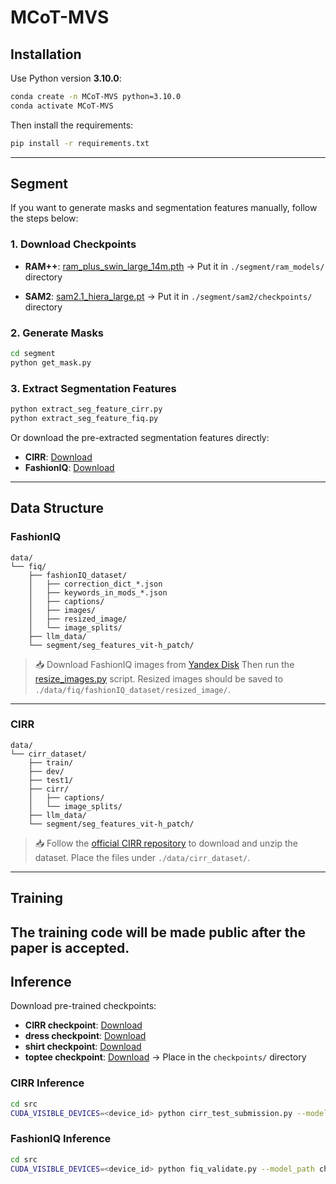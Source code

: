 # MCoT-MVS

## Installation

Use Python version **3.10.0**:

```bash
conda create -n MCoT-MVS python=3.10.0
conda activate MCoT-MVS
````

Then install the requirements:

```bash
pip install -r requirements.txt
```

---

## Segment

If you want to generate masks and segmentation features manually, follow the steps below:

### 1. Download Checkpoints

* **RAM++**: [ram\_plus\_swin\_large\_14m.pth](https://huggingface.co/xinyu1205/recognize-anything-plus-model/blob/main/ram_plus_swin_large_14m.pth)
  → Put it in `./segment/ram_models/` directory

* **SAM2**: [sam2.1\_hiera\_large.pt](https://dl.fbaipublicfiles.com/segment_anything_2/092824/sam2.1_hiera_large.pt)
  → Put it in `./segment/sam2/checkpoints/` directory

### 2. Generate Masks

```bash
cd segment
python get_mask.py
```

### 3. Extract Segmentation Features

```bash
python extract_seg_feature_cirr.py
python extract_seg_feature_fiq.py
```

Or download the pre-extracted segmentation features directly:

* **CIRR**: [Download](https://drive.google.com/file/d/1MV8ITivi-Ik-qehj5Ud3aw11pG-cIp9V/view?usp=drive_link)
* **FashionIQ**: [Download](https://drive.google.com/file/d/19eBDQEFDpzSEALGSnm6lgSY31MJiYsLz/view?usp=drive_link)


---

## Data Structure

### FashionIQ

```
data/
└── fiq/
    ├── fashionIQ_dataset/
    │   ├── correction_dict_*.json
    │   ├── keywords_in_mods_*.json
    │   ├── captions/
    │   ├── images/
    │   ├── resized_image/
    │   └── image_splits/
    ├── llm_data/
    └── segment/seg_features_vit-h_patch/
```

> 📥 Download FashionIQ images from [Yandex Disk](https://disk.yandex.com/d/Z2E54WCwvrQA3A)
> Then run the [resize\_images.py](https://github.com/XiaoxiaoGuo/fashion-iq/blob/master/start_kit/resize_images.py) script.
> Resized images should be saved to `./data/fiq/fashionIQ_dataset/resized_image/`.

---

### CIRR

```
data/
└── cirr_dataset/
    ├── train/
    ├── dev/
    ├── test1/
    ├── cirr/
    │   ├── captions/
    │   └── image_splits/
    ├── llm_data/
    └── segment/seg_features_vit-h_patch/
```

> 📥 Follow the [official CIRR repository](https://github.com/Cuberick-Orion/CIRR) to download and unzip the dataset.
> Place the files under `./data/cirr_dataset/`.

---

## Training

The training code will be made public after the paper is accepted. 
---

## Inference

Download pre-trained checkpoints:

* **CIRR checkpoint**: [Download](https://drive.google.com/file/d/1OJRFIk1TTwd4iRgNNcpBESrNMJuUVo2h/view?usp=drive_link)
* **dress checkpoint**: [Download](https://drive.google.com/file/d/1tNMtH1SABWU7HsREc297STgkj52gtsFL/view?usp=drive_link)
* **shirt checkpoint**: [Download](https://drive.google.com/file/d/1r526gq_lHyDxm1fhrTxDwsFzChDNNTf3/view?usp=drive_link)
* **toptee checkpoint**: [Download](https://1drv.ms/u/c/a76cc9a14c451e3b/EatrK0L9tc9IqboXxSN76DcBwIoXtuDosRsMkn7XRWiFeg?e=t2ZxuS)
  → Place in the `checkpoints/` directory

### CIRR Inference

```bash
cd src
CUDA_VISIBLE_DEVICES=<device_id> python cirr_test_submission.py --model_path checkpoints/your_model.pt --submission_name test
```

### FashionIQ Inference

```bash
cd src
CUDA_VISIBLE_DEVICES=<device_id> python fiq_validate.py --model_path checkpoints/your_model.pt --dress_type dress
```